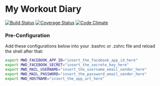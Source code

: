 My Workout Diary
================

[![Build Status](https://travis-ci.org/BraviSoftware/my-workout-diary.png?branch=master)](https://travis-ci.org/BraviSoftware/my-workout-diary)
[![Coverage Status](https://coveralls.io/repos/BraviSoftware/my-workout-diary/badge.png?branch=master)](https://coveralls.io/r/BraviSoftware/my-workout-diary?branch=master)
[![Code Climate](https://codeclimate.com/github/BraviSoftware/my-workout-diary.png)](https://codeclimate.com/github/BraviSoftware/my-workout-diary)



### Pre-Configuration
Add these configurations below into your .bashrc or .zshrc file and reload the shell after that:
```bash
export MWD_FACEBOOK_APP_ID="insert_the_facebook_app_id_here"
export MWD_FACEBOOK_SECRET="insert_the_secrete_key_here"
export MWD_MAIL_USERNAME="insert_the_username_email_sender_here"
export MWD_MAIL_PASSWORD="insert_the_password_email_sender_here"
export MWD_HOSTNAME="insert_the_app_url_here"
```